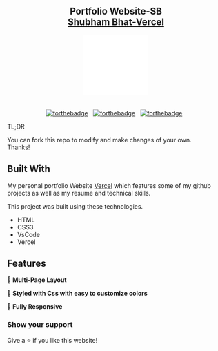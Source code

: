 <h2 align="center">
  Portfolio Website-SB<br/>
  <a href="https://shubham.vercel.app/" target="_blank">Shubham Bhat-Vercel</a>
</h2>
<div align="center">
  <img alt="Demo" src="/assests/img/Animation - 1719416385826.gif" />
</div>

<br/>

<center>

[![forthebadge](https://forthebadge.com/images/badges/built-with-love.svg)](https://forthebadge.com) &nbsp;
[![forthebadge](https://forthebadge.com/images/badges/made-with-javascript.svg)](https://forthebadge.com) &nbsp;
[![forthebadge](https://forthebadge.com/images/badges/open-source.svg)](https://forthebadge.com) &nbsp;
</center>
TL;DR

You can fork this repo to modify and make changes of your own.<br>Thanks!

## Built With

My personal portfolio Website <a href="https://shubhambhat.vercel.app/" target="_blank">Vercel</a> which features some of my github projects as well as my resume and technical skills.<br/>

This project was built using these technologies.

- HTML
- CSS3
- VsCode
- Vercel

## Features

**📖 Multi-Page Layout**

**🎨 Styled with Css with easy to customize colors**

**📱 Fully Responsive**

### Show your support

Give a ⭐ if you like this website!